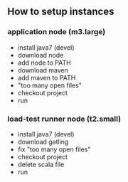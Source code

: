 ## How to setup instances

### application node (m3.large)

- install java7 (devel)
- download node
- add node to PATH
- download maven
- add maven to PATH
- "too many open files"
- checkout project
- run

### load-test runner node (t2.small)

- install java7 (devel)
- download gatling
- fix "too many open files"
- checkout project
- delete scala file
- run
